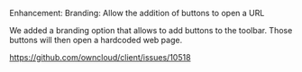 Enhancement: Branding: Allow the addition of buttons to open a URL

We added a branding option that allows to add buttons to the toolbar.
Those buttons will then open a hardcoded web page.

https://github.com/owncloud/client/issues/10518
